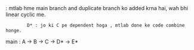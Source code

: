 <!-- git rebase main --> : mtlab hme main branch and duplicate branch ko added krna hai, wah bhi linear cyclic me.
            D* : jo ki C pe dependent hoga , mtlab done ke code combine honge.

main : A -> B -> C -> D* -> E*

<!-- git rebase --continue -->